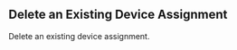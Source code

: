 Delete an Existing Device Assignment
------------------------------------
Delete an existing device assignment.